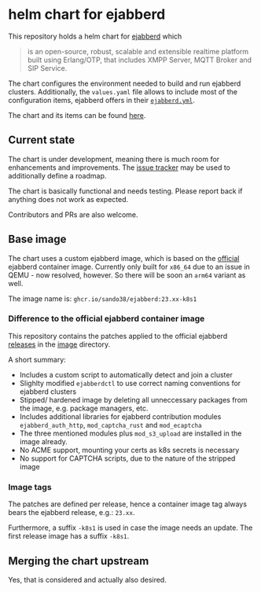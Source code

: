 # helm chart for ejabberd

This repository holds a helm chart for [ejabberd](https://github.com/processone/ejabberd)
which
> is an open-source, robust, scalable and extensible realtime platform built
> using Erlang/OTP, that includes XMPP Server, MQTT Broker and SIP Service.

The chart configures the environment needed to build and run ejabberd clusters.
Additionally, the `values.yaml` file allows to include most of the configuration
items, ejabberd offers in their [`ejabberd.yml`](https://github.com/processone/ejabberd/blob/master/ejabberd.yml.example).

The chart and its items can be found [here](charts/ejabberd).

## Current state

The chart is under development, meaning there is much room for enhancements and
improvements. The [issue tracker](https://github.com/sando38/helm-ejabberd/issues)
may be used to additionally define a roadmap.

The chart is basically functional and needs testing. Please report back if
anything does not work as expected.

Contributors and PRs are also welcome.

## Base image

The chart uses a custom ejabberd image, which is based on the [official](https://github.com/processone/ejabberd/blob/master/CONTAINER.md)
ejabberd container image. Currently only built for `x86_64` due to an issue in
QEMU - now resolved, however. So there will be soon an `arm64` variant as well.

The image name is: `ghcr.io/sando38/ejabberd:23.xx-k8s1`

### Difference to the official ejabberd container image

This repository contains the patches applied to the official ejabberd [releases](https://github.com/processone/ejabberd/releases)
in the [image](image) directory.

A short summary:

* Includes a custom script to automatically detect and join a cluster
* Slighlty modified `ejabberdctl` to use correct naming conventions for
  ejabberd clusters
* Stipped/ hardened image by deleting all unneccessary packages from the image,
  e.g. package managers, etc.
* Includes additional libraries for ejabberd contribution modules
  `ejabberd_auth_http`, `mod_captcha_rust` and `mod_ecaptcha`
* The three mentioned modules plus `mod_s3_upload` are installed in the image
  already.
* No ACME support, mounting your certs as k8s secrets is necessary
* No support for CAPTCHA scripts, due to the nature of the stripped image

### Image tags

The patches are defined per release, hence a container image tag always bears
the ejabberd release, e.g.: `23.xx`.

Furthermore, a suffix `-k8s1` is used in case the image needs an update. The
first release image has a suffix `-k8s1`.

## Merging the chart upstream

Yes, that is considered and actually also desired.
